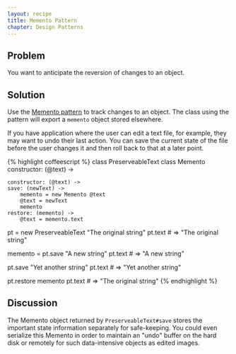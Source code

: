 ```yaml
---
layout: recipe
title: Memento Pattern
chapter: Design Patterns
---
```

## Problem

You want to anticipate the reversion of changes to an object.

## Solution

Use the [Memento pattern](http://en.wikipedia.org/wiki/Memento_pattern) to track changes to an object.  The class using the pattern will export a `memento` object stored elsewhere.

If you have application where the user can edit a text file, for example, they may want to undo their last action.  You can save the current state of the file before the user changes it and then roll back to that at a later point.

{% highlight coffeescript %}
class PreserveableText
	class Memento
		constructor: (@text) ->

	constructor: (@text) ->
	save: (newText) ->
		memento = new Memento @text
		@text = newText
		memento
	restore: (memento) ->
		@text = memento.text

pt = new PreserveableText "The original string"
pt.text # => "The original string"

memento = pt.save "A new string"
pt.text # => "A new string"

pt.save "Yet another string"
pt.text # => "Yet another string"

pt.restore memento
pt.text # => "The original string"
{% endhighlight %}

## Discussion

The Memento object returned by `PreserveableText#save` stores the important state information separately for safe-keeping.  You could even serialize this Memento in order to maintain an "undo" buffer on the hard disk or remotely for such data-intensive objects as edited images.
